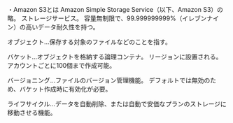 ・Amazon S3とは
Amazon Simple Storage Service（以下、Amazon S3）の略。
ストレージサービス。
容量無制限で、99.999999999%（イレブンナイン）の高いデータ耐久性を持つ。

オブジェクト...保存する対象のファイルなどのことを指す。

バケット...オブジェクトを格納する論理コンテナ。
リージョンに設置される。アカウントごとに100個まで作成可能。

バージョニング...ファイルのバージョン管理機能。
デフォルトでは無効のため、バケット作成時に有効化が必要。

ライフサイクル...データを自動削除、または自動で安価なプランのストレージに移動させる機能。


